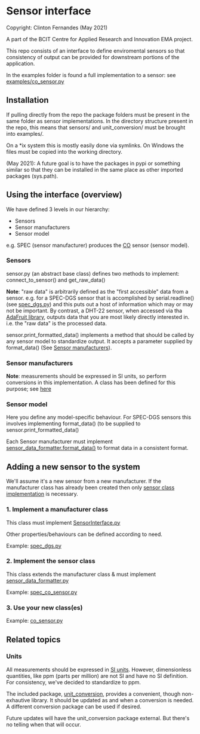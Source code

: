 # Sensor interface
Copyright: Clinton Fernandes (May 2021)


A part of the BCIT Centre for Applied Research and Innovation EMA project.

This repo consists of an interface to define enviromental sensors so that consistency of output can be provided for downstream portions of the application.

In the examples folder is found a full implementation to a sensor: see [examples/co_sensor.py](./examples/co_sensor.py)

## Installation

If pulling directly from the repo the package folders must be present in the same folder as sensor implementations.
In the directory structure present in the repo, this means that sensors/ and unit_conversion/ must be brought into examples/.

On a *ix system this is mostly easily done via symlinks. On Windows the files must be copied into the working directory.

(May 2021): A future goal is to have the packages in pypi or something similar so that they can be installed in the same place as other imported packages (sys.path).

## Using the interface (overview)

We have defined 3 levels in our hierarchy:
* Sensors
* Sensor manufacturers
* Sensor model

e.g. SPEC (sensor manufacturer) produces the [CO](https://www.digikey.ca/en/products/detail/spec-sensors-llc/968-034/6676880) sensor (sensor model).

### Sensors

sensor.py (an abstract base class) defines two methods to implement: connect_to_sensor() and get_raw_data()

**Note**: "raw data" is arbitrarily defined as the "first accessible" data from a sensor.
e.g. for a SPEC-DGS sensor that is accomplished by serial.readline() (see [spec_dgs.py](./sensors/spec_dgs.py)) and this puts out a host of information which may or may not be important.
By contrast, a DHT-22 sensor, when accessed via tha [AdaFruit library](https://pypi.org/project/adafruit-io/ "Adafuit python library"), outputs data that you are most likely directly interested in. i.e. the "raw data" is the processed data.

sensor.print_formatted_data() implements a method that should be called by any sensor model to standardize output. It accepts a parameter supplied by format_data() (See [Sensor manufacturers](#sensor-manufacturers)).

### Sensor manufacturers

**Note**: measurements should be expressed in SI units, so perform conversions in this implementation.
A class has been defined for this purpose; see [here](#units)

### Sensor model

Here you define any model-specific behaviour. For SPEC-DGS sensors this involves implementing format_data() (to be supplied to sensor.print_formatted_data()

Each Sensor manufacturer must implement [sensor_data_formatter.format_data()](./sensors/sensor_data_formatter.py) to format data in a consistent format.


## Adding a new sensor to the system

We'll assume it's a new sensor from a new manufacturer.
If the manufacturer class has already been created then only [sensor class implementation](#2-implement-the-sensor-class) is necessary.

### 1. Implement a manufacturer class

This class must implement [SensorInterface.py](sensors/sensor.py) 

Other properties/behaviours can be defined according to need.

Example: [spec_dgs.py](./sensors/spec_dgs.py)

### 2. Implement the sensor class

This class extends the manufacturer class & must implement [sensor_data_formatter.py](./sensors/sensor_data_formatter.py)

Example: [spec_co_sensor.py](./sensors/spec_co_sensor.py)


### 3. Use your new class(es)

Example: [co_sensor.py](./examples/co_sensor.py)

## Related topics

### Units

All measurements should be expressed in [SI units](https://en.wikipedia.org/wiki/International_System_of_Units). However, dimensionless quantities, like ppm (parts per million) are not SI and have no SI definition. For consistency, we've decided to standardize to ppm.

The included package, [unit_conversion](./unit_conversion), provides a convenient, though non-exhautive library. It should be updated as and when a conversion is needed. A different conversion package can be used if desired.

Future updates will have the unit_conversion package external. But there's no telling when that will occur.

